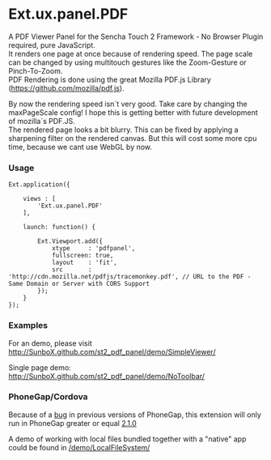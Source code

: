 Ext.ux.panel.PDF
===============

A PDF Viewer Panel for the Sencha Touch 2 Framework - No Browser Plugin required, pure JavaScript.  
It renders one page at once because of rendering speed. The page scale can be changed by using multitouch gestures like the Zoom-Gesture or Pinch-To-Zoom.  
PDF Rendering is done using the great Mozilla PDF.js Library (<a href="https://github.com/mozilla/pdf.js">https://github.com/mozilla/pdf.js</a>).

By now the rendering speed isn´t very good. Take care by changing the maxPageScale config! I hope this is getting better with future development of mozilla´s PDF.JS.   
The rendered page looks a bit blurry. This can be fixed by applying a sharpening filter on the rendered canvas. But this will cost some more cpu time, because we cant use WebGL by now.

### Usage ###

    Ext.application({
    
        views : [
            'Ext.ux.panel.PDF'
        ],
        
        launch: function() {
            
            Ext.Viewport.add({
                xtype     : 'pdfpanel',
                fullscreen: true,
                layout    : 'fit',
                src       : 'http://cdn.mozilla.net/pdfjs/tracemonkey.pdf', // URL to the PDF - Same Domain or Server with CORS Support
            });
        }
    });
    
### Examples ###

For an demo, please visit <a href="http://SunboX.github.com/st2_pdf_panel/demo/SimpleViewer/">http://SunboX.github.com/st2_pdf_panel/demo/SimpleViewer/</a>  

Single page demo: <a href="http://SunboX.github.com/st2_pdf_panel/demo/NoToolbar/">http://SunboX.github.com/st2_pdf_panel/demo/NoToolbar/</a>  


### PhoneGap/Cordova ###

Because of a [bug](https://issues.apache.org/jira/browse/CB-1380) in previous versions of PhoneGap, this extension will only run in PhoneGap greater or equal [2.1.0](https://issues.apache.org/jira/browse/CB/fixforversion/12322462)

A demo of working with local files bundled together with a "native" app could be found in [/demo/LocalFileSystem/](https://github.com/SunboX/st2_pdf_panel/tree/master/demo/LocalFileSystem)
